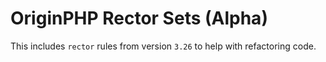 # OriginPHP Rector Sets (Alpha)

This includes `rector` rules from version `3.26` to help with refactoring code.
